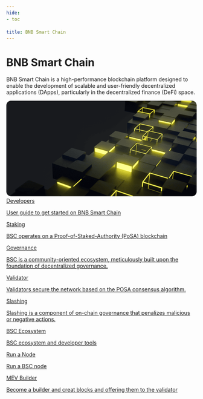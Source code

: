 ```yaml
---
hide:
- toc

title: BNB Smart Chain
---
```


<style>
   .md-source-file, .md-content__button.md-icon {
      display: none;
   }
</style>

<div class="section-head">
    <div class="left">
        <h1>BNB Smart Chain</h1>
        <p>BNB Smart Chain is a high-performance blockchain platform designed to enable the development of scalable and user-friendly decentralized applications (DApps), particularly in the decentralized finance (DeFi) space.</p>
    </div>
    <div class="image">
        <img src="img/bnb_smart_chain.png" alt="BNB Smart Chain" loading="lazy">
    </div>
</div>



<div class="section-body">
    <a href="./developers/overview" class="grid-item">
        <div>Developers</div>
        <p>User guide to get started on BNB Smart Chain</p>
    </a>
    <a href="./staking/overview" class="grid-item">
        <div>Staking</div>
        <p>BSC operates on a Proof-of-Staked-Authority (PoSA) blockchain</p>
    </a>
    <a href="./governance/overview" class="grid-item">
        <div>Governance</div>
        <p>BSC is a community-oriented ecosystem, meticulously built upon the foundation of decentralized governance.</p>
    </a>
    <a href="./validator/overview" >
        <div>Validator</div>
        <p>Validators secure the network based on the POSA consensus algorithm.</p>
    </a>
    <a href="./slashing/overview">
        <div>Slashing</div>
        <p>Slashing is a component of on-chain governance that penalizes malicious or negative actions. </p>
    </a>
    <a href="https://www.bnbchain.org/en/dev-tools">
        <div>BSC Ecosystem</div>
        <p>BSC ecosystem and developer tools</p>
    </a>
    <a href="./developers/node_operators/full_node">
        <div>Run a Node</div>
        <p>Run a BSC node</p>
    </a>
    <a href="./validator/mev/">
        <div>MEV Builder</div>
        <p>Become a builder and creat blocks and offering them to the validator</p>
    </a>
</div>
